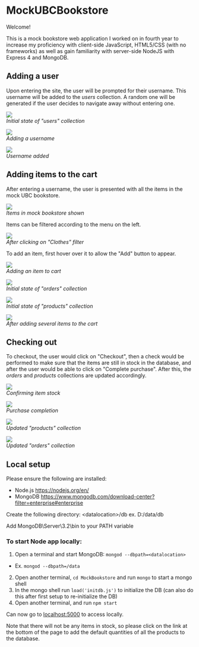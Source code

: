 # MockUBCBookstore

Welcome!<br>

This is a mock bookstore web application I worked on in fourth year to increase my proficiency with client-side JavaScript, HTML5/CSS (with no frameworks) as well as gain familiarity with server-side NodeJS with Express 4 and MongoDB. 

## Adding a user

Upon entering the site, the user will be prompted for their username. This username will be added to the _users_ collection. A random one will be generated if the user decides to navigate away without entering one.  

<img src="https://github.com/snxfz947/MockBookstore/blob/master/public/images/screen1.png"><br>_Initial state of "users" collection_

<img src="https://github.com/snxfz947/MockBookstore/blob/master/public/images/screen1-2.png"><br>_Adding a username_

<img src="https://github.com/snxfz947/MockBookstore/blob/master/public/images/screen2.png"><br>_Username added_

## Adding items to the cart

After entering a username, the user is presented with all the items in the mock UBC bookstore. 

<img src="https://github.com/snxfz947/MockBookstore/blob/master/public/images/screen2-1.png"><br>_Items in mock bookstore shown_

Items can be filtered according to the menu on the left. 

<img src="https://github.com/snxfz947/MockBookstore/blob/master/public/images/screen2-1-1.png"><br>_After clicking on "Clothes" filter_

To add an item, first hover over it to allow the "Add" button to appear.

<img src="https://github.com/snxfz947/MockBookstore/blob/master/public/images/screen2-2.png"><br>_Adding an item to cart_

<img src="https://github.com/snxfz947/MockBookstore/blob/master/public/images/screen3.png"><br>_Initial state of "orders" collection_

<img src="https://github.com/snxfz947/MockBookstore/blob/master/public/images/screen4.png"><br>_Initial state of "products" collection_

<img src="https://github.com/snxfz947/MockBookstore/blob/master/public/images/screen3-2.png"><br>_After adding several items to the cart_

## Checking out

To checkout, the user would click on "Checkout", then a check would be performed to make sure that the items are still in stock in the database, and after the user would be able to click on "Complete purchase". After this, the _orders_ and _products_ collections are updated accordingly.

<img src="https://github.com/snxfz947/MockBookstore/blob/master/public/images/screen5.png"><br>_Confirming item stock_

<img src="https://github.com/snxfz947/MockBookstore/blob/master/public/images/screen6.png"><br>_Purchase completion_

<img src="https://github.com/snxfz947/MockBookstore/blob/master/public/images/screen7.png"><br>_Updated "products" collection_

<img src="https://github.com/snxfz947/MockBookstore/blob/master/public/images/screen8.png"><br>_Updated "orders" collection_

## Local setup

Please ensure the following are installed:
  * Node.js https://nodejs.org/en/
  * MongoDB https://www.mongodb.com/download-center?filter=enterprise#enterprise

Create the following directory: \<datalocation\>/db ex. D:/data/db

Add MongoDB\Server\3.2\bin to your PATH variable

### To start Node app locally:

1. Open a terminal and start MongoDB: ```mongod --dbpath=<datalocation>```
  * Ex. ```mongod --dbpath=/data```
2. Open another terminal, ```cd MockBookstore``` and run ```mongo``` to start a mongo shell
3. In the mongo shell run ```load('initdb.js')``` to initialize the DB (can also do this after first setup to
re-initialize the DB)
4. Open another terminal,  and run ```npm start```

Can now go to [localhost:5000](http://localhost:5000/) to access locally.

Note that there will not be any items in stock, so please click on the link at the bottom of the page to add the default quantities of all the products to the database.




